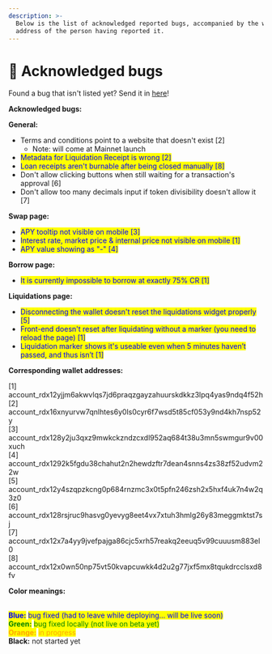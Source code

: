 ```yaml
---
description: >-
  Below is the list of acknowledged reported bugs, accompanied by the wallet
  address of the person having reported it.
---
```


# 🐞 Acknowledged bugs

Found a bug that isn't listed yet? Send it in [here](https://docs.google.com/forms/d/e/1FAIpQLSdh4-J6LsVaROk1C3GwkSRg2oqTvdmEGUWOUFmNd4oX2jI0Tg/viewform)!

**Acknowledged bugs:**

**General:**

* Terms and conditions point to a website that doesn't exist \[2]
  * Note: will come at Mainnet launch
* <mark style="color:blue;">Metadata for Liquidation Receipt is wrong \[2]</mark>
* <mark style="color:blue;">Loan receipts aren't burnable after being closed manually \[8]</mark>
* Don't allow clicking buttons when still waiting for a transaction's approval \[6]
* Don't allow too many decimals input if token divisibility doesn't allow it \[7]

**Swap page:**

* <mark style="color:blue;">APY tooltip not visible on mobile \[3]</mark>
* <mark style="color:blue;">Interest rate, market price & internal price not visible on mobile \[1]</mark>
* <mark style="color:blue;">APY value showing as "-" \[4]</mark>

**Borrow page:**

* <mark style="color:blue;">It is currently impossible to borrow at exactly 75% CR \[1]</mark>

**Liquidations page:**

* <mark style="color:blue;">Disconnecting the wallet doesn't reset the liquidations widget properly \[5]</mark>
* <mark style="color:blue;">Front-end doesn't reset after liquidating without a marker (you need to reload the page) \[1]</mark>
* <mark style="color:blue;">Liquidation marker shows it's useable even when 5 minutes haven’t passed, and thus isn’t \[1]</mark>



**Corresponding wallet addresses:**

\[1]  account\_rdx12yjjm6akwvlqs7jd6praqzgayzahuurskdkkz3lpq4yas9ndq4f52h\
\[2] account\_rdx16xnyurvw7qnlhtes6y0ls0cyr6f7wsd5t85cf053y9nd4kh7nsp52y\
\[3] account\_rdx128y2ju3qxz9mwkckzndzcxdl952aq684t38u3mn5swmgur9v00xuch\
\[4] account\_rdx1292k5fgdu38chahut2n2hewdzftr7dean4snns4zs38zf52udvm22w\
\[5] account\_rdx12y4szqpzkcng0p684rnzmc3x0t5pfn246zsh2x5hxf4uk7n4w2q3z0\
\[6] account\_rdx128rsjruc9hasvg0yevyg8eet4vx7xtuh3hmlg26y83meggmktst7sj\
\[7] account\_rdx12x7a4yy9jvefpajga86cjc5xrh57reakq2eeuq5v99cuuusm883el0\
\[8] account\_rdx12x0wn50np75vt50kvapcuwkk4d2u2g77jxf5mx8tqukdrcclsxd8fv



**Color meanings:**

\
<mark style="color:blue;">**Blue:**</mark> <mark style="color:blue;"></mark><mark style="color:blue;">bug fixed (had to leave while deploying... will be live soon)</mark>\
<mark style="color:green;">**Green:**</mark> <mark style="color:green;"></mark><mark style="color:green;">bug fixed locally (not live on beta yet)</mark>\
<mark style="color:orange;">**Orange:**</mark> <mark style="color:orange;"></mark><mark style="color:orange;">in progress</mark>\
**Black:** not started yet
